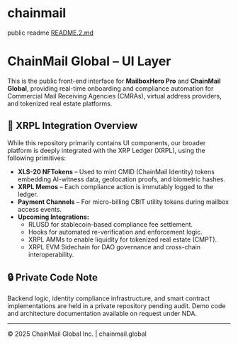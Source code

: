 # chainmail
public readme
[README.2.md](https://github.com/user-attachments/files/21708035/README.2.md)

# ChainMail Global – UI Layer

This is the public front-end interface for **MailboxHero Pro** and **ChainMail Global**, providing real-time onboarding and compliance automation for Commercial Mail Receiving Agencies (CMRAs), virtual address providers, and tokenized real estate platforms.

## 🚀 XRPL Integration Overview

While this repository primarily contains UI components, our broader platform is deeply integrated with the XRP Ledger (XRPL), using the following primitives:

- **XLS-20 NFTokens** – Used to mint CMID (ChainMail Identity) tokens embedding AI-witness data, geolocation proofs, and biometric hashes.
- **XRPL Memos** – Each compliance action is immutably logged to the ledger.
- **Payment Channels** – For micro-billing CBIT utility tokens during mailbox access events.
- **Upcoming Integrations:**
  - RLUSD for stablecoin-based compliance fee settlement.
  - Hooks for automated re-verification and enforcement logic.
  - XRPL AMMs to enable liquidity for tokenized real estate (CMPT).
  - XRPL EVM Sidechain for DAO governance and cross-chain interoperability.

## 🔒 Private Code Note

Backend logic, identity compliance infrastructure, and smart contract implementations are held in a private repository pending audit. Demo code and architecture documentation available on request under NDA.

---

© 2025 ChainMail Global Inc. | chainmail.global
